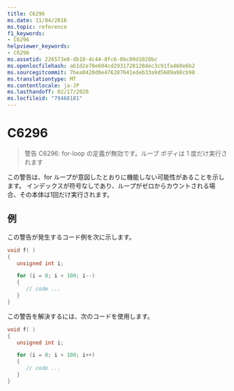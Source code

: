 ```yaml
---
title: C6296
ms.date: 11/04/2016
ms.topic: reference
f1_keywords:
- C6296
helpviewer_keywords:
- C6296
ms.assetid: 226573e0-db18-4c44-8fc6-0bc09d1028bc
ms.openlocfilehash: ab1d2e70e604cd2931728128dec3c91fa460e6b2
ms.sourcegitcommit: 7bea0420d0e476287641edeb33a9d5689a98cb98
ms.translationtype: MT
ms.contentlocale: ja-JP
ms.lasthandoff: 02/17/2020
ms.locfileid: "79468181"
---
```

# <a name="c6296"></a>C6296

> 警告 C6296: for-loop の定義が無効です。ループ ボディは 1 度だけ実行されます

この警告は、for ループが意図したとおりに機能しない可能性があることを示します。 インデックスが符号なしであり、ループがゼロからカウントされる場合、その本体は1回だけ実行されます。

## <a name="example"></a>例

この警告が発生するコード例を次に示します。

```cpp
void f( )
{
   unsigned int i;

   for (i = 0; i < 100; i--)
   {
      // code ...
   }
}
```

この警告を解決するには、次のコードを使用します。

```cpp
void f( )
{
   unsigned int i;

   for (i = 0; i < 100; i++)
   {
      // code ...
   }
}
```

